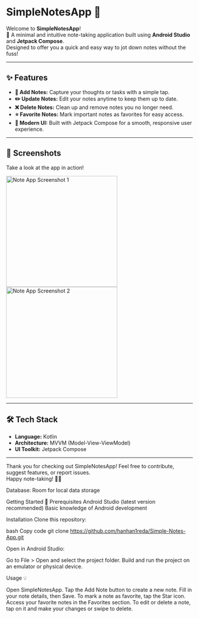 
# SimpleNotesApp 📒  

Welcome to **SimpleNotesApp**!  
🌟 A minimal and intuitive note-taking application built using **Android Studio** and **Jetpack Compose**.  
Designed to offer you a quick and easy way to jot down notes without the fuss!  

---

## ✨ Features  

- **📝 Add Notes:** Capture your thoughts or tasks with a simple tap.  
- **✏️ Update Notes:** Edit your notes anytime to keep them up to date.  
- **❌ Delete Notes:** Clean up and remove notes you no longer need.  
- **⭐ Favorite Notes:** Mark important notes as favorites for easy access.  
- **🎨 Modern UI:** Built with Jetpack Compose for a smooth, responsive user experience.  

---

## 📱 Screenshots  

Take a look at the app in action!  

<img src="https://github.com/user-attachments/assets/6ea71eb8-161e-4cfe-a5dc-1b99df4b2556" alt="Note App Screenshot 1" width="300"/>  
<img src="https://github.com/user-attachments/assets/a9aa2329-cf8e-4089-9516-7e3acb2cc790" alt="Note App Screenshot 2" width="300"/>  

---

## 🛠️ Tech Stack  

- **Language:** Kotlin  
- **Architecture:** MVVM (Model-View-ViewModel)  
- **UI Toolkit:** Jetpack Compose  

---

Thank you for checking out SimpleNotesApp! Feel free to contribute, suggest features, or report issues.  
Happy note-taking! 📒✨

Database: Room for local data storage

Getting Started 🚀
Prerequisites
Android Studio (latest version recommended)
Basic knowledge of Android development

Installation
Clone this repository:

bash
Copy code
git clone https://github.com/hanhan1reda/Simple-Notes-App.git

Open in Android Studio:

Go to File > Open and select the project folder.
Build and run the project on an emulator or physical device.

Usage 💡

Open SimpleNotesApp.
Tap the Add Note button to create a new note.
Fill in your note details, then Save.
To mark a note as favorite, tap the Star icon.
Access your favorite notes in the Favorites section.
To edit or delete a note, tap on it and make your changes or swipe to delete.
